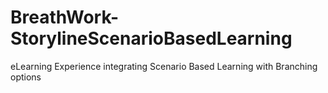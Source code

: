 # BreathWork-StorylineScenarioBasedLearning
 eLearning Experience integrating Scenario Based Learning with Branching options 
